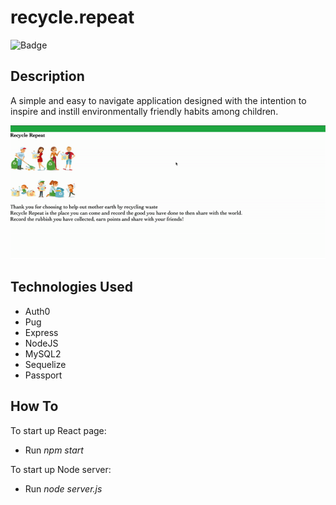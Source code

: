 # recycle.repeat

![Badge](https://img.shields.io/badge/recycle--repeat-BeKindToMotherNature-green)

## Description
A simple and easy to navigate application designed with the intention to inspire and instill environmentally friendly habits among children. 

![GIF](client/src/assets/image/recycle-repeat.gif)
## Technologies Used

- Auth0
- Pug
- Express
- NodeJS
- MySQL2
- Sequelize 
- Passport

## How To

To start up React page: 
- Run _npm start_

To start up Node server: 
- Run _node server.js_
